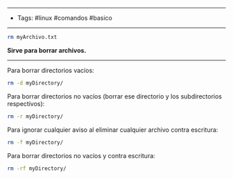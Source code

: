 -------
- Tags: #linux #comandos #basico
------

```BASH
rm myArchivo.txt
```

**Sirve para borrar archivos.**

------------

Para borrar directorios vacíos:

```BASH
rm -d myDirectory/
```

Para borrar directorios no vacíos (borrar ese directorio y los subdirectorios respectivos):

```BASH
rm -r myDirectory/
```

Para ignorar cualquier aviso al eliminar cualquier archivo contra escritura:

```BASH
rm -f myDirectory/
```

Para borrar directorios no vacíos y contra escritura:

```BASH
rm -rf myDirectory/
```